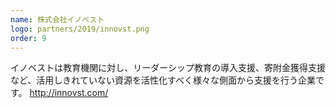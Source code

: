 ```yaml
---
name: 株式会社イノベスト
logo: partners/2019/innovst.png
order: 9
---
```


イノベストは教育機関に対し、リーダーシップ教育の導入支援、寄附金獲得支援など、活用しきれていない資源を活性化すべく様々な側面から支援を行う企業です。
http://innovst.com/
